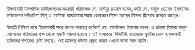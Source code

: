 নীলফামারী ইসলামিক ফাউন্ডেশনের সহকারী পরিচালক মো. মশিয়ুর রহমান বলেন, কারি মো. আবুল হোসেন ইসলামিক ফাউন্ডেশন পরিচালিত শিশু ও গণশিক্ষা কার্যক্রমের সহজ কোরআন শিক্ষা কেন্দ্রের শিক্ষক হিসেবে কর্মরত আছেন।

বিষয়টি নিশ্চিত করে নীলফামারী সদর থানার ভারপ্রাপ্ত কর্মকর্তা মো. তানভিরুল ইসলাম বলেন, এ ঘটনায় শিক্ষক আবুল হোসেনের পরিবারের পক্ষ থেকে একটি মামলা হয়েছে। ওই এলাকার সিসিটিভি ক্যামেরার ফুটেজ দেখে হামলাকারী ব্যক্তিদের শনাক্তের চেষ্টা চলছে। ওই হামলার ঘটনার প্রকৃত কারণ এখনো জানা সম্ভব হয়নি।
